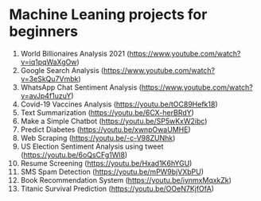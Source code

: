 # Machine Leaning projects for beginners
1. World Billionaires Analysis 2021 (https://www.youtube.com/watch?v=iq1pqWaXgOw)
2. Google Search Analysis (https://www.youtube.com/watch?v=3eSkQu7Vmbk)
3. WhatsApp Chat Sentiment Analysis (https://www.youtube.com/watch?v=avJp4f1uzuY)
4. Covid-19 Vaccines Analysis (https://youtu.be/tOC89Hefk18)
5. Text Summarization (https://youtu.be/6CX-herBRdY)
6. Make a Simple Chatbot (https://youtu.be/SP5wKxW2ibc)
7. Predict Diabetes (https://youtu.be/xwnpOwaUMHE)
8. Web Scraping (https://youtu.be/-c-V98ZUNhk)
9. US Election Sentiment Analysis using tweet (https://youtu.be/6oQsCFg1Wl8)
10. Resume Screening (https://youtu.be/Hxad1K6hYGU)
11. SMS Spam Detection (https://youtu.be/mPW9bjVXbPU)
12. Book Recommendation System (https://youtu.be/iynmxMqxkZk)
13. Titanic Survival Prediction (https://youtu.be/OOeN7KjfOfA)
